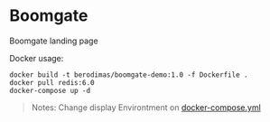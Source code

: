 # Boomgate

Boomgate landing page

Docker usage:

```
docker build -t berodimas/boomgate-demo:1.0 -f Dockerfile .
docker pull redis:6.0
docker-compose up -d
```

> Notes: Change display Environtment on [docker-compose.yml](https://git.qlue.id/dimas.adrian/boomgate/blob/master/docker-compose.yml) 